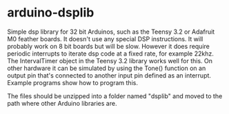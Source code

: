 # arduino-dsplib
Simple dsp library for 32 bit Arduinos, such as the Teensy 3.2 or Adafruit M0 feather boards.
It doesn't use any special DSP instructions.  It will probably work on 8 bit boards but will be slow.
However it does require periodic interrupts to iterate dsp code at a fixed rate, for example 22khz.
The IntervalTimer object in the Teensy 3.2 library works well for this.  On other hardware it can be simulated
by using the Tone() function on an output pin that's connected to another input pin defined as an interrupt.   
Example programs show how  to program this.

The files should be unzipped into a folder named "dsplib" and moved to the path where other Arduino libraries are.  



